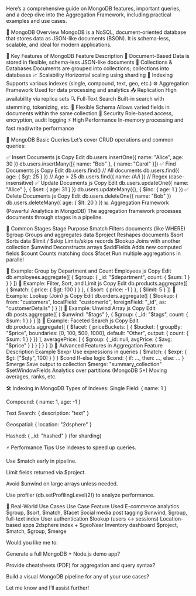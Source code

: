 Here’s a comprehensive guide on MongoDB features, important queries, and a deep dive into the Aggregation Framework, including practical examples and use cases.

📘 MongoDB Overview
MongoDB is a NoSQL, document-oriented database that stores data as JSON-like documents (BSON). It is schema-less, scalable, and ideal for modern applications.

🔷 Key Features of MongoDB
Feature	Description
🧾 Document-Based	Data is stored in flexible, schema-less JSON-like documents
📁 Collections & Databases	Documents are grouped into collections; collections into databases
📈 Scalability	Horizontal scaling using sharding
🧠 Indexing	Supports various indexes (single, compound, text, geo, etc.)
⚙️ Aggregation Framework	Used for data processing and analytics
📤 Replication	High availability via replica sets
🔍 Full-Text Search	Built-in search with stemming, tokenizing, etc.
🧩 Flexible Schema	Allows varied fields in documents within the same collection
🔐 Security	Role-based access, encryption, audit logging
⚡ High Performance	In-memory processing and fast read/write performance

🔧 MongoDB Basic Queries
Let’s cover CRUD operations and common queries:

✅ Insert Documents
js
Copy
Edit
db.users.insertOne({ name: "Alice", age: 30 })
db.users.insertMany([{ name: "Bob" }, { name: "Carol" }])
✅ Find Documents
js
Copy
Edit
db.users.find() // All documents
db.users.find({ age: { $gt: 25 } }) // Age > 25
db.users.find({ name: /A/i }) // Regex (case-insensitive)
✅ Update Documents
js
Copy
Edit
db.users.updateOne({ name: "Alice" }, { $set: { age: 31 } })
db.users.updateMany({}, { $inc: { age: 1 } })
✅ Delete Documents
js
Copy
Edit
db.users.deleteOne({ name: "Bob" })
db.users.deleteMany({ age: { $lt: 20 } })
📊 Aggregation Framework (Powerful Analytics in MongoDB)
The aggregation framework processes documents through stages in a pipeline.

🔁 Common Stages
Stage	Purpose
$match	Filters documents (like WHERE)
$group	Groups and aggregates data
$project	Reshapes documents
$sort	Sorts data
$limit / $skip	Limits/skips records
$lookup	Joins with another collection
$unwind	Deconstructs arrays
$addFields	Adds new computed fields
$count	Counts matching docs
$facet	Run multiple aggregations in parallel

🧠 Example: Group by Department and Count Employees
js
Copy
Edit
db.employees.aggregate([
  { $group: { _id: "$department", count: { $sum: 1 } } }
])
🧠 Example: Filter, Sort, and Limit
js
Copy
Edit
db.products.aggregate([
  { $match: { price: { $gt: 100 } } },
  { $sort: { price: -1 } },
  { $limit: 5 }
])
🧠 Example: Lookup (Join)
js
Copy
Edit
db.orders.aggregate([
  {
    $lookup: {
      from: "customers",
      localField: "customerId",
      foreignField: "_id",
      as: "customerDetails"
    }
  }
])
🧠 Example: Unwind Array
js
Copy
Edit
db.posts.aggregate([
  { $unwind: "$tags" },
  { $group: { _id: "$tags", count: { $sum: 1 } } }
])
🧠 Example: Faceted Search
js
Copy
Edit
db.products.aggregate([
  {
    $facet: {
      priceBuckets: [
        { $bucket: {
          groupBy: "$price",
          boundaries: [0, 100, 500, 1000],
          default: "Other",
          output: { count: { $sum: 1 } }
        }}
      ],
      averagePrice: [
        { $group: { _id: null, avgPrice: { $avg: "$price" } } }
      ]
    }
  }
])
🧩 Advanced Features in Aggregation
Feature	Description	Example
$expr	Use expressions in queries	{ $match: { $expr: { $gt: ["$qty", 100] } } }
$cond	If-else logic	$cond: { if: ..., then: ..., else: ... }
$merge	Save output to collection	$merge: "summary_collection"
$setWindowFields	Analytics over partitions (MongoDB 5+)	Moving averages, ranks, etc.

🛠 Indexing in MongoDB
Types of Indexes:
Single Field: { name: 1 }

Compound: { name: 1, age: -1 }

Text Search: { description: "text" }

Geospatial: { location: "2dsphere" }

Hashed: { _id: "hashed" } (for sharding)

⚡ Performance Tips
Use indexes to speed up queries.

Use $match early in pipeline.

Limit fields returned via $project.

Avoid $unwind on large arrays unless needed.

Use profiler (db.setProfilingLevel(2)) to analyze performance.

🧠 Real-World Use Cases
Use Case	Feature Used
E-commerce analytics	$group, $sort, $match, $facet
Social media post tagging	$unwind, $group, full-text index
User authentication	$lookup (users ↔ sessions)
Location-based apps	2dsphere index + $geoNear
Inventory dashboard	$project, $match, $group, $merge

Would you like me to:

Generate a full MongoDB + Node.js demo app?

Provide cheatsheets (PDF) for aggregation and query syntax?

Build a visual MongoDB pipeline for any of your use cases?

Let me know and I’ll assist further!
